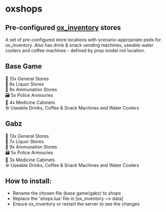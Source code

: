 # oxshops
## Pre-configured [ox_inventory](https://github.com/overextended/ox_inventory) stores

A set of pre-configured store locations with scenario-appropriate peds for ox_inventory. Also has drink & snack vending machines, useable water coolers and coffee machines - defined by prop model not location.

Base Game
-
🍫 13x General Stores
<br>
🍷 6x Liquor Stores
<br>
🔫 9x Ammunation Stores
<br>
🗃️ 5x Police Armouries
<br>
💊 4x Medicine Cabinets 
<br>
⚙️ Useable Drinks, Coffee & Snack Machines and Water Coolers

Gabz 
-
🍫 13x General Stores
<br>
🍷 7x Liquor Stores
<br>
🔫 9x Ammunation Stores
<br>
🗃️ 5x Police Armouries
<br>
💊 3x Medicine Cabinets 
<br>
⚙️ Useable Drinks, Coffee & Snack Machines and Water Coolers

How to install:
- 
- Rename the chosen file (base game/gabz) to *shops*
- Replace the 'shops.lua' file in [ox_inventory --> data]
- Ensure ox_inventory or restart the server to see the changes
